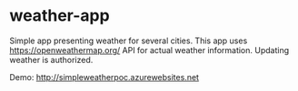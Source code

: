 # weather-app
Simple app presenting weather for several cities.
This app uses https://openweathermap.org/ API for actual weather information.
Updating weather is authorized.

Demo: http://simpleweatherpoc.azurewebsites.net

